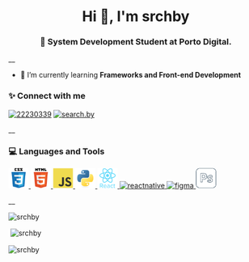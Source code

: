 <h1 align="center">Hi 👋, I'm srchby</h1>
<h3 align="center">🤖 System Development Student at Porto Digital.</h3>

__

- 🌱 I’m currently learning **Frameworks and Front-end Development**

<h3 align="left">✨ Connect with me</h3>
<p align="left">
<a href="https://stackoverflow.com/users/22230339" target="blank"><img align="center" src="https://raw.githubusercontent.com/rahuldkjain/github-profile-readme-generator/master/src/images/icons/Social/stack-overflow.svg" alt="22230339" height="30" width="40" /></a>
<a href="https://instagram.com/search.by" target="blank"><img align="center" src="https://raw.githubusercontent.com/rahuldkjain/github-profile-readme-generator/master/src/images/icons/Social/instagram.svg" alt="search.by" height="30" width="40" /></a>
</p>

__

<h3 align="left">💻 Languages and Tools</h3>
<p align="left"> <a href="https://www.w3schools.com/css/" target="_blank" rel="noreferrer"> <img src="https://raw.githubusercontent.com/devicons/devicon/master/icons/css3/css3-original-wordmark.svg" alt="css3" width="40" height="40"/> </a> <a href="https://www.w3.org/html/" target="_blank" rel="noreferrer"> <img src="https://raw.githubusercontent.com/devicons/devicon/master/icons/html5/html5-original-wordmark.svg" alt="html5" width="40" height="40"/> </a> <a href="https://developer.mozilla.org/en-US/docs/Web/JavaScript" target="_blank" rel="noreferrer"> <img src="https://raw.githubusercontent.com/devicons/devicon/master/icons/javascript/javascript-original.svg" alt="javascript" width="40" height="40"/> </a> 
<a href="https://www.python.org" target="_blank" rel="noreferrer"> <img src="https://raw.githubusercontent.com/devicons/devicon/master/icons/python/python-original.svg" alt="python" width="40" height="40"/> </a> <a href="https://reactjs.org/" target="_blank" rel="noreferrer"> <img src="https://raw.githubusercontent.com/devicons/devicon/master/icons/react/react-original-wordmark.svg" alt="react" width="40" height="40"/> </a> <a href="https://reactnative.dev/" target="_blank" rel="noreferrer"> <img src="https://reactnative.dev/img/header_logo.svg" alt="reactnative" width="40" height="40"/> </a> <a href="https://www.figma.com/" target="_blank" rel="noreferrer"> <img src="https://www.vectorlogo.zone/logos/figma/figma-icon.svg" alt="figma" width="40" height="40"/> </a> <a href="https://www.photoshop.com/en" target="_blank" rel="noreferrer"> <img src="https://raw.githubusercontent.com/devicons/devicon/master/icons/photoshop/photoshop-line.svg" alt="photoshop" width="40" height="40"/> </a> </p>

__

<p align="left"> <img src="https://komarev.com/ghpvc/?username=srchby&label=Profile%20views&color=161616&style=flat-square" alt="srchby" /> </p>

<p>&nbsp;<img align="center" src="https://github-readme-stats.vercel.app/api?username=srchby&show_icons=true&theme=dark&hide_border=true&locale=en" alt="srchby" /></p>

<p><img align="center" src="https://github-readme-stats.vercel.app/api/top-langs?username=srchby&show_icons=true&theme=dark&locale=en&hide_border=true&layout=compact" alt="srchby" /></p>
